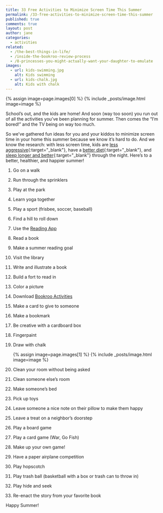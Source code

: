 ```yaml
---
title: 33 Free Activities to Minimize Screen Time This Summer
permalink: /33-free-activities-to-minimize-screen-time-this-summer
published: true
comments: true
layout: post
author: jane
categories: 
  - activities
related: 
  - /the-best-things-in-life/
  - /inside-the-bookroo-review-process
  - /8-princesses-you-might-actually-want-your-daughter-to-emulate
images: 
  - url: kids-swimming.jpg
    alt: Kids swimming
  - url: kids-chalk.jpg
    alt: Kids with chalk
---
```


{% assign image=page.images[0] %}
{% include _posts/image.html image=image %}

School’s out, and the kids are home! And soon (way too soon) you run out of all the activities you’ve been planning for summer. Then comes the “I’m bored!” and the TV being on way too much.

So we’ve gathered fun ideas for you and your kiddos to minimize screen time in your home this summer because we know it’s hard to do. And we know the research: with less screen time, kids are [less aggressive](http://onlinelibrary.wiley.com/doi/10.1111/cch.12133/abstract){:target="_blank"}, have a [better diet](http://www.tandfonline.com/doi/abs/10.1080/02739615.2014.948165#.V0YUxpODGko){:target="_blank"}, and [sleep longer and better](http://onlinelibrary.wiley.com/doi/10.1111/apa.13285/full){:target="_blank"} through the night. Here’s to a better, healthier, and happier summer!

1. Go on a walk
2. Run through the sprinklers
3. Play at the park
4. Learn yoga together
5. Play a sport (frisbee, soccer, baseball)
6. Find a hill to roll down
7. Use the [Reading App](https://bookroo.com/read/app)
8. Read a book
9. Make a summer reading goal
10. Visit the library
11. Write and illustrate a book
12. Build a fort to read in
13. Color a picture
14. Download [Bookroo Activities](https://bookroo.com/activities)
15. Make a card to give to someone
16. Make a bookmark
17. Be creative with a cardboard box
18. Fingerpaint
19. Draw with chalk

    {% assign image=page.images[1] %}
    {% include _posts/image.html image=image %}

20. Clean your room without being asked
21. Clean someone else’s room
22. Make someone’s bed
23. Pick up toys
24. Leave someone a nice note on their pillow to make them happy
25. Leave a treat on a neighbor’s doorstep
26. Play a board game
27. Play a card game (War, Go Fish)
28. Make up your own game!
29. Have a paper airplane competition
30. Play hopscotch
31. Play trash ball (basketball with a box or trash can to throw in)
32. Play hide and seek
33. Re-enact the story from your favorite book

Happy Summer!